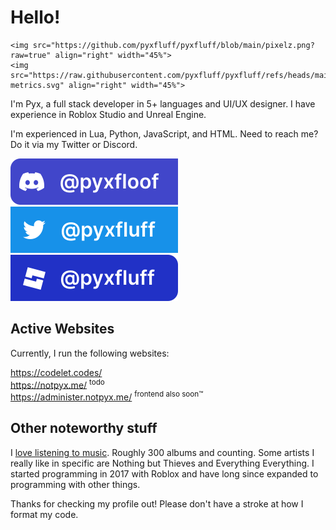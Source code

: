 # Hello!

    <img src="https://github.com/pyxfluff/pyxfluff/blob/main/pixelz.png?raw=true" align="right" width="45%">
    <img src="https://raw.githubusercontent.com/pyxfluff/pyxfluff/refs/heads/main/github-metrics.svg" align="right" width="45%">

I'm Pyx, a full stack developer in 5+ languages and UI/UX designer. I have experience in Roblox Studio and Unreal Engine.

I'm experienced in Lua, Python, JavaScript, and HTML. Need to reach me? Do it via my Twitter or Discord.

[![Discord](SVGs/Discord.svg)](https://discord.com/users/449950252397494274)[![Twitter](SVGs/Twitter.svg)](https://twitter.com/pyxfluff)[![DevForum](SVGs/DevForum.svg)](https://devforum.roblox.com/u/pyxfluff)

## Active Websites

Currently, I run the following websites:

https://codelet.codes/ <br>
https://notpyx.me/ <sup>todo</sup> <br>
https://administer.notpyx.me/ <sup>frontend also soon:tm:</sup> <br>


## Other noteworthy stuff

I [love listening to music](https://www.last.fm/user/pyxfluff). Roughly 300 albums and counting. Some artists I really like in specific are Nothing but Thieves and Everything Everything.
I started programming in 2017 with Roblox and have long since expanded to programming with other things.

Thanks for checking my profile out! Please don't have a stroke at how I format my code.